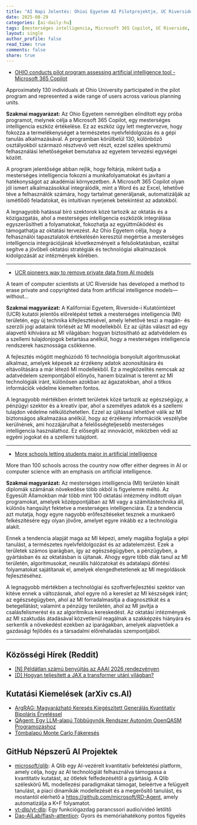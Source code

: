 ```yaml
---
title: "AI Napi Jelentés: Ohioi Egyetem AI Pilotprojektje, UC Riverside Adateltávolító Innovációja és Az AI Szakképzési Programok Bővítése (2025-08-29)"
date: 2025-08-29
categories: [ai-daily-hu]
tags: [mesterséges intelligencia, Microsoft 365 Copilot, UC Riverside, adatvédelem, oktatás, mesterséges intelligencia fokozatok, felsőoktatás]
layout: single
author_profile: false
read_time: true
comments: false
share: true
---
```

- [OHIO conducts pilot program assessing artificial intelligence tool - Microsoft 365 Copilot](https://www.ohio.edu/news/2025/08/ohio-conducts-pilot-program-assessing-artificial-intelligence-tool-microsoft-365)

Approximately 130 individuals at Ohio University participated in the pilot program and represented a wide range of users across various planning units.

**Szakmai magyarázat:**
Az Ohio Egyetem nemrégiben elindított egy próba programot, melynek célja a Microsoft 365 Copilot, egy mesterséges intelligencia eszköz értékelése. Ez az eszköz úgy lett megtervezve, hogy fokozza a termelékenységet a természetes nyelvfeldolgozás és a gépi tanulás alkalmazásával. A programban körülbelül 130, különböző osztályokból származó résztvevő vett részt, ezzel széles spektrumú felhasználási lehetőségeket bemutatva az egyetem tervezési egységei között.

A program jelentősége abban rejlik, hogy feltárja, miként tudja a mesterséges intelligencia fokozni a munkafolyamatokat és javítani a hatékonyságot az akadémiai környezetben. A Microsoft 365 Copilot olyan jól ismert alkalmazásokkal integrálódik, mint a Word és az Excel, lehetővé téve a felhasználók számára, hogy tartalmat generáljanak, automatizálják az ismétlődő feladatokat, és intuitívan nyerjenek betekintést az adatokból.

A legnagyobb hatással bíró szektorok közé tartozik az oktatás és a közigazgatás, ahol a mesterséges intelligencia eszközök integrálása egyszerűsítheti a folyamatokat, fokozhatja az együttműködést és támogathatja az oktatási tervezést. Az Ohio Egyetem célja, hogy a felhasználói tapasztalatok értékelésén keresztül megértse a mesterséges intelligencia integrációjának következményeit a felsőoktatásban, ezáltal segítve a jövőbeli oktatási stratégiák és technológiai alkalmazások kidolgozását az intézmények körében.

---
- [UCR pioneers way to remove private data from AI models](https://news.ucr.edu/articles/2025/08/28/ucr-pioneers-way-remove-private-data-ai-models)

A team of computer scientists at UC Riverside has developed a method to erase private and copyrighted data from artificial intelligence models—without...

**Szakmai magyarázat:**
A Kaliforniai Egyetem, Riverside-i Kutatóintézet (UCR) kutatói jelentős előrelépést tettek a mesterséges intelligencia (MI) területén, egy új technika kifejlesztésével, amely lehetővé teszi a magán- és szerzői jogi adataink törlését az MI modellekből. Ez az újítás választ ad egy alapvető kihívásra az MI világában: hogyan biztosítható az adatvédelem és a szellemi tulajdonjogok betartása anélkül, hogy a mesterséges intelligencia rendszerek hasznossága csökkenne.

A fejlesztés mögött meghúzódó fő technológia bonyolult algoritmusokat alkalmaz, amelyek képesek az érzékeny adatok azonosítására és eltávolítására a már létező MI modellekből. Ez a megközelítés nemcsak az adatvédelem szempontjából előnyös, hanem bizalmat is teremt az MI technológiák iránt, különösen azokban az ágazatokban, ahol a titkos információk védelme kiemelten fontos.

A legnagyobb mértékben érintett területek közé tartozik az egészségügy, a pénzügyi szektor és a kreatív ipar, ahol a személyes adatok és a szellemi tulajdon védelme nélkülözhetetlen. Ezzel az újítással lehetővé válik az MI biztonságos alkalmazása anélkül, hogy az érzékeny információk veszélybe kerülnének, ami hozzájárulhat a felelősségteljesebb mesterséges intelligencia használathoz. Ez elősegíti az innovációt, miközben védi az egyéni jogokat és a szellemi tulajdont.

---
- [More schools letting students major in artificial intelligence](https://spectrumlocalnews.com/nc/triad/education/2025/08/28/majoring-in-artificial-intelligence)

More than 100 schools across the country now offer either degrees in AI or computer science with an emphasis on artificial intelligence.

**Szakmai magyarázat:**
Az mesterséges intelligencia (MI) területén kínált diplomák számának növekedése több okból is figyelemre méltó. Az Egyesült Államokban már több mint 100 oktatási intézmény indított olyan programokat, amelyek középpontjában az MI vagy a számítástechnika áll, különös hangsúlyt fektetve a mesterséges intelligenciára. Ez a tendencia azt mutatja, hogy egyre nagyobb erőfeszítéseket tesznek a munkaerő felkészítésére egy olyan jövőre, amelyet egyre inkább ez a technológia alakít.

Ennek a tendencia alapját maga az MI képezi, amely magába foglalja a gépi tanulást, a természetes nyelvfeldolgozást és az adatelemzést. Ezek a területek számos iparágban, így az egészségügyben, a pénzügyben, a gyártásban és az oktatásban is újítanak. Ahogy egyre több diák tanul az MI területén, algoritmusokat, neurális hálózatokat és adatalapú döntési folyamatokat sajátítanak el, amelyek elengedhetetlenek az MI megoldások fejlesztéséhez.

A legnagyobb mértékben a technológiai és szoftverfejlesztési szektor van kitéve ennek a változásnak, ahol egyre nő a kereslet az MI készségek iránt; az egészségügyben, ahol az MI forradalmasítja a diagnosztikát és a betegellátást; valamint a pénzügy területén, ahol az MI javítja a csalásfelismerést és az algoritmikus kereskedést. Az oktatási intézmények az MI szaktudás átadásával közvetlenül reagálnak a szakképzés hiányára és serkentik a növekedést ezekben az iparágakban, amelyek alapvetőek a gazdasági fejlődés és a társadalmi előrehaladás szempontjából.

---
## Közösségi Hírek (Reddit)
- [[N] Példátlan számú benyújtás az AAAI 2026 rendezvényen](https://www.reddit.com/r/MachineLearning/comments/1n1wm8n/n_unprecedented_number_of_submissions_at_aaai_2026/)
- [[D] Hogyan teljesített a JAX a transformer utáni világban?](https://www.reddit.com/r/MachineLearning/comments/1mybwih/d_how_did_jax_fare_in_the_post_transformer_world/)

## Kutatási Kiemelések (arXiv cs.AI)
- [ArgRAG: Magyarázható Keresés Kiegészített Generálás Kvantitatív Bipoláris Érveléssel](https://arxiv.org/abs/2508.20131)
- [QAgent: Egy LLM-alapú Többügynök Rendszer Autonóm OpenQASM Programozáshoz](https://arxiv.org/abs/2508.20134)
- [Tömbalapú Monte Carlo Fákeresés](https://arxiv.org/abs/2508.20140)

## GitHub Népszerű AI Projektek
- [microsoft/qlib](microsoft/qlib): A Qlib egy AI-vezérelt kvantitatív befektetési platform, amely célja, hogy az AI technológiát felhasználva támogassa a kvantitatív kutatást, az ötletek felfedezésétől a gyártásig. A Qlib széleskörű ML modellezési paradigmákat támogat, beleértve a felügyelt tanulást, a piaci dinamikák modellezését és a megerősítő tanulást, és mostantól elérhető a https://github.com/microsoft/RD-Agent, amely automatizálja a K+F folyamatot.
- [yt-dlp/yt-dlp](yt-dlp/yt-dlp): Egy funkciógazdag parancssori audio/videó letöltő
- [Dao-AILab/flash-attention](Dao-AILab/flash-attention): Gyors és memóriahatékony pontos figyelés